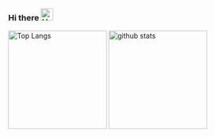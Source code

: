 ### Hi there <img src="https://raw.githubusercontent.com/Tarikul-Islam-Anik/Animated-Fluent-Emojis/master/Emojis/Hand%20gestures/Hand%20with%20Fingers%20Splayed.png" alt="Hand with Fingers Splayed" width="25" height="25" />

<p align="left"> 
  <img alt="Top Langs" height="200px" src="https://github-readme-stats.vercel.app/api/top-langs/?username=tomoyanakano&layout=compact" />
  <img alt="github stats" height="200px" src="https://github-readme-stats.vercel.app/api?username=tomoyanakano&show_icons=ture" />
</p>

<!--
**tomoyanakano/tomoyanakano** is a ✨ _special_ ✨ repository because its `README.md` (this file) appears on your GitHub profile.

Here are some ideas to get you started:

- 🔭 I’m currently working on ...
- 🌱 I’m currently learning ...
- 👯 I’m looking to collaborate on ...
- 🤔 I’m looking for help with ...
- 💬 Ask me about ...
- 📫 How to reach me: ...
- 😄 Pronouns: ...
- ⚡ Fun fact: ...
-->

